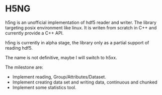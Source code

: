 
# H5NG

h5ng is an unofficial implementation of hdf5 reader and writer. The library targeting posix environment like linux. It is writen from scratch in C++ and currently provide a C++ API.

h5ng is currently in alpha stage, the library only as a partial support of reading hdf5.

The name is not definitive, maybe I will switch to h5xx.

The milestone are:
 - Implement reading, Group/Attributes/Dataset.
 - Implement creating data set and writing data, continuous and chunked
 - Implement some statistics tool.



